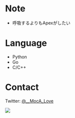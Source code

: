 <!--
**MocA-Love/MocA-Love** is a ✨ _special_ ✨ repository because its `README.md` (this file) appears on your GitHub profile.

Here are some ideas to get you started:

- 🔭 I’m currently working on ...
- 🌱 I’m currently learning ...
- 👯 I’m looking to collaborate on ...
- 🤔 I’m looking for help with ...
- 💬 Ask me about ...
- 📫 How to reach me: ...
- 😄 Pronouns: ...
- ⚡ Fun fact: ...
-->
# Note
- 呼吸するよりもApexがしたい

# Language
- Python
- Go
- C/C++

# Contact
Twitter: [@__MocA_Love](https://twitter.com/__MocA_Love)  


<a href="https://github.com/anuraghazra/github-readme-stats">
  <img align="left" src="https://github-readme-stats.vercel.app/api?username=MocA-Love&count_private=true&show_icons=true&theme=react" />

<!--
<a href="https://github.com/anuraghazra/github-readme-stats">
  <img align="left" src="https://github-readme-stats.vercel.app/api/top-langs/?username=MocA-Love&count_private=true&theme=react" />
-->
